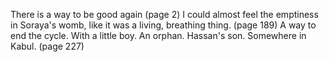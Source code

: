There is a way to be good again (page 2)
I could almost feel the emptiness in Soraya's womb, like it was a living, breathing thing. (page 189)
A way to end the cycle. With a little boy. An orphan. Hassan's son. Somewhere in Kabul. (page 227)
